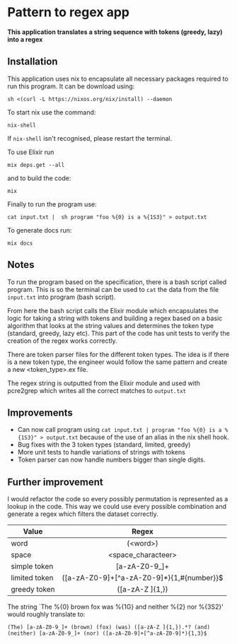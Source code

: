 # Pattern to regex app

**This application translates a string sequence with tokens (greedy, lazy) into a regex**

## Installation

This application uses nix to encapsulate all necessary packages required to run this program. 
It can be download using: 
```
sh <(curl -L https://nixos.org/nix/install) --daemon
```

To start nix use the command: 
```
nix-shell
``` 

If `nix-shell` isn't recognised, please restart the terminal.

To use Elixir run
```
mix deps.get --all
``` 
and to build the code:
```
mix
```
Finally to run the program use:
```
cat input.txt |  sh program "foo %{0} is a %{1S3}" > output.txt
```

To generate docs run:
```
mix docs
```

## Notes

To run the program based on the specification, there is a bash script called program. This is so the terminal can be used to `cat` the data from the file `input.txt` into program (bash script).

From here the bash script calls the Elixir module which encapsulates the logic for taking a string with tokens
and building a regex based on a basic algorithm that looks at the string values and determines the token type
(standard, greedy, lazy etc). This part of the code has unit tests to verify the creation of the regex works
correctly.

There are token parser files for the different token types. The idea is if there is a new token type, the engineer would follow the same
pattern and create a new <token_type>.ex file.

The regex string is outputted from the Elixir module and used with pcre2grep which writes all the correct matches to `output.txt`

## Improvements

- Can now call program using `cat input.txt | program "foo %{0} is a %{1S3}" > output.txt` because of the use of an alias 
in the nix shell hook.
- Bug fixes with the 3 token types (standard, limited, greedy)
- More unit tests to handle variations of strings with tokens
- Token parser can now handle numbers bigger than single digits.

## Further improvement
I would refactor the code so every possibly permutation is represented as a lookup in the code. This way we could use every possible
combination and generate a regex which filters the dataset correctly.

|     Value     |                   Regex                     |
|---------------|:-------------------------------------------:|
| word          |  (\<word>)                                  |
| space         |  <space_characteer>                         |
| simple token  |  [a-zA-Z0-9_]+                              |
| limited token |  ([a-zA-Z0-9]+[^a-zA-Z0-9]*){1,#{number}}$  |  
| greedy token  |  ([a-zA-Z ]{1,})                            |  

The string `The %{0} brown fox was %{1G} and neither %{2} nor %{3S2}' would roughly translate to:
```
(The) [a-zA-Z0-9_]+ (brown) (fox) (was) ([a-zA-Z ]{1,}).*? (and) (neither) [a-zA-Z0-9_]+ (nor) ([a-zA-Z0-9]+[^a-zA-Z0-9]*){1,3}$ 
```




